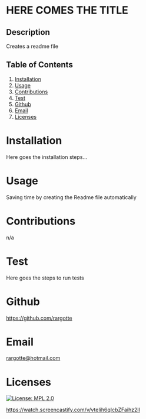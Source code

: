 
    
  # HERE COMES THE TITLE

  ## Description
  Creates a readme file

  ## Table of Contents
  1. [Installation](#Installation)
  2. [Usage](#Usage)
  3. [Contributions](#Contributions)
  4. [Test](#Test)
  5. [Github](#Github)
  6. [Email](#Email)
  7. [Licenses](#Licenses)

  # Installation
  Here goes the installation steps...

  # Usage
  Saving time by creating the Readme file automatically

  # Contributions
  n/a

  # Test
  Here goes the steps to run tests

  # Github
  https://github.com/rargotte

  # Email
  rargotte@hotmail.com

  # Licenses
  [![License: MPL 2.0](https://img.shields.io/badge/License-MPL_2.0-brightgreen.svg)](https://opensource.org/licenses/MPL-2.0)
  
https://watch.screencastify.com/v/vteIih6qIcbZFaihz2lI
